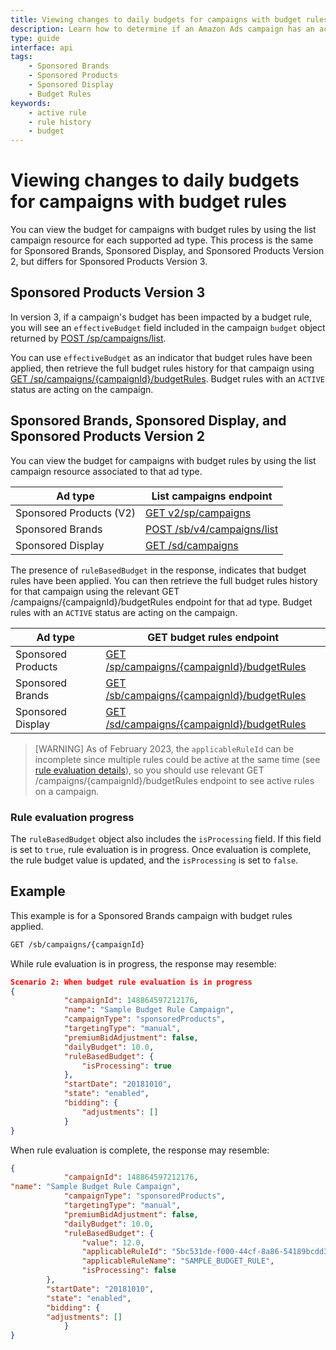 ```yaml
---
title: Viewing changes to daily budgets for campaigns with budget rules
description: Learn how to determine if an Amazon Ads campaign has an active budget rule, and how to retrieve the budget rule if it exists.
type: guide
interface: api 
tags:
   	- Sponsored Brands
    - Sponsored Products
    - Sponsored Display
    - Budget Rules
keywords:
    - active rule
    - rule history
    - budget
---
```


# Viewing changes to daily budgets for campaigns with budget rules 

You can view the budget for campaigns with budget rules by using the list campaign resource for each supported ad type. This process is the same for Sponsored Brands, Sponsored Display, and Sponsored Products Version 2, but differs for Sponsored Products Version 3. 

## Sponsored Products Version 3

In version 3, if a campaign's budget has been impacted by a budget rule, you will see an `effectiveBudget` field included in the campaign `budget` object returned by [POST /sp/campaigns/list](sponsored-products/3-0/openapi/prod#tag/Campaigns/operation/ListSponsoredProductsCampaigns).  

You can use `effectiveBudget` as an indicator that budget rules have been applied, then retrieve the full budget rules history for that campaign using [GET /sp/campaigns/{campaignId}/budgetRules](sponsored-products/3-0/openapi/prod#tag/BudgetRules/operation/ListAssociatedBudgetRulesForSPCampaigns). Budget rules with an `ACTIVE` status are acting on the campaign.

## Sponsored Brands, Sponsored Display, and Sponsored Products Version 2

You can view the budget for campaigns with budget rules by using the list campaign resource associated to that ad type.

| Ad type | List campaigns endpoint |
|------|-------|
| Sponsored Products (V2) | [GET v2/sp/campaigns](sponsored-products/2-0/openapi#tag/Campaigns/operation/listCampaigns)|
| Sponsored Brands | [POST /sb/v4/campaigns/list](sponsored-brands/3-0/openapi/prod#tag/Campaigns/operation/ListSponsoredBrandsCampaigns)  |
| Sponsored Display | [GET /sd/campaigns](sponsored-display/3-0/openapi#tag/Campaigns/operation/listCampaigns)|

The presence of `ruleBasedBudget` in the response, indicates that budget rules have been applied. You can then retrieve the full budget rules history for that campaign using the relevant GET /campaigns/{campaignId}/budgetRules endpoint for that ad type. Budget rules with an `ACTIVE` status are acting on the campaign. 

| Ad type | GET budget rules endpoint |
|------|-------|
| Sponsored Products | [GET /sp/campaigns/{campaignId}/budgetRules](sponsored-products/3-0/openapi/prod#tag/BudgetRules/operation/ListAssociatedBudgetRulesForSPCampaigns)|
| Sponsored Brands | [GET /sb/campaigns/{campaignId}/budgetRules](sponsored-brands/3-0/openapi/prod#tag/BudgetRules/operation/getRuleBasedBudgetHistoryForSBCampaigns)  |
| Sponsored Display | [GET /sd/campaigns/{campaignId}/budgetRules](sponsored-display/3-0/openapi/prod#tag/BudgetRules/operation/ListAssociatedBudgetRulesForSDCampaigns)|

>[WARNING] As of February 2023, the `applicableRuleId` can be incomplete since multiple rules could be active at the same time (see [rule evaluation details](guides/rules/budget-rules/rule-evaluation)), so you should use relevant GET /campaigns/{campaignId}/budgetRules endpoint to see active rules on a campaign.

### Rule evaluation progress

The `ruleBasedBudget` object also includes the `isProcessing` field. If this field is set to `true`, rule evaluation is in progress. Once evaluation is complete, the rule budget value is updated, and the `isProcessing` is set to `false`.

## Example 

This example is for a Sponsored Brands campaign with budget rules applied. 

```bash
GET /sb/campaigns/{campaignId}
```

While rule evaluation is in progress, the response may resemble: 

```JSON
Scenario 2: When budget rule evaluation is in progress
{
    		"campaignId": 148864597212176,
    		"name": "Sample Budget Rule Campaign",
    		"campaignType": "sponsoredProducts",
    		"targetingType": "manual",
    		"premiumBidAdjustment": false,
    		"dailyBudget": 10.0,
    		"ruleBasedBudget": {
        		"isProcessing": true
    		},
    		"startDate": "20181010",
    		"state": "enabled",
    		"bidding": {
        		"adjustments": []
    		}
}
```

When rule evaluation is complete, the response may resemble:

```JSON
{
    		"campaignId": 148864597212176,
"name": "Sample Budget Rule Campaign",
    		"campaignType": "sponsoredProducts",
    		"targetingType": "manual",
    		"premiumBidAdjustment": false,
    		"dailyBudget": 10.0,
    		"ruleBasedBudget": {
        		"value": 12.0,
        		"applicableRuleId": "5bc531de-f000-44cf-8a86-54189bcdd380",
        		"applicableRuleName": "SAMPLE_BUDGET_RULE",
        		"isProcessing": false
    	},
    	"startDate": "20181010",
    	"state": "enabled",
    	"bidding": {
       	"adjustments": []
    		}
}
```